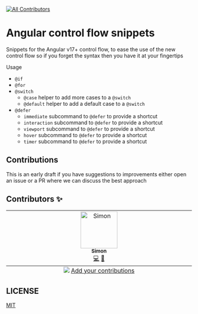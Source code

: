 <!-- ALL-CONTRIBUTORS-BADGE:START - Do not remove or modify this section -->
[![All Contributors](https://img.shields.io/badge/all_contributors-1-orange.svg?style=flat-square)](#contributors-)
<!-- ALL-CONTRIBUTORS-BADGE:END -->

# Angular control flow snippets

Snippets for the Angular v17+ control flow, to ease the use of the new control flow so if you forget the syntax then you have it at your fingertips

Usage

- `@if`
- `@for`
- `@switch`
  - `@case` helper to add more cases to a `@switch`
  - `@default` helper to add a default case to a `@switch`
- `@defer`
  - `immediate` subcommand to `@defer` to provide a shortcut
  - `interaction` subcommand to `@defer` to provide a shortcut
  - `viewport` subcommand to `@defer` to provide a shortcut
  - `hover` subcommand to `@defer` to provide a shortcut
  - `timer` subcommand to `@defer` to provide a shortcut

## Contributions

This is an early draft if you have suggestions to improvements either open an issue or a PR where we can discuss the best approach

## Contributors ✨

<!-- ALL-CONTRIBUTORS-LIST:START - Do not remove or modify this section -->
<!-- prettier-ignore-start -->
<!-- markdownlint-disable -->
<table>
  <tbody>
    <tr>
      <td align="center" valign="top" width="14.28%"><a href="https://nomis.dk/"><img src="https://avatars.githubusercontent.com/u/3041602?v=4?s=100" width="100px;" alt="Simon"/><br /><sub><b>Simon</b></sub></a><br /><a href="https://github.com/sp90/angular-control-flow-snippets/commits?author=sp90" title="Code">💻</a> <a href="https://github.com/sp90/angular-control-flow-snippets/commits?author=sp90" title="Documentation">📖</a></td>
    </tr>
  </tbody>
  <tfoot>
    <tr>
      <td align="center" size="13px" colspan="7">
        <img src="https://raw.githubusercontent.com/all-contributors/all-contributors-cli/1b8533af435da9854653492b1327a23a4dbd0a10/assets/logo-small.svg">
          <a href="https://all-contributors.js.org/docs/en/bot/usage">Add your contributions</a>
        </img>
      </td>
    </tr>
  </tfoot>
</table>

<!-- markdownlint-restore -->
<!-- prettier-ignore-end -->

<!-- ALL-CONTRIBUTORS-LIST:END -->

## LICENSE

[MIT](LICENSE)